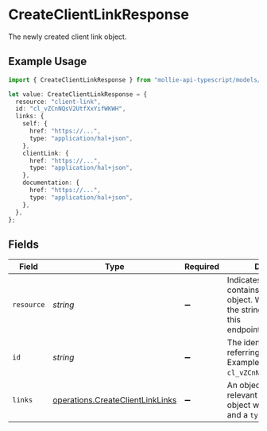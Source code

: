 # CreateClientLinkResponse

The newly created client link object.

## Example Usage

```typescript
import { CreateClientLinkResponse } from "mollie-api-typescript/models/operations";

let value: CreateClientLinkResponse = {
  resource: "client-link",
  id: "cl_vZCnNQsV2UtfXxYifWKWH",
  links: {
    self: {
      href: "https://...",
      type: "application/hal+json",
    },
    clientLink: {
      href: "https://...",
      type: "application/hal+json",
    },
    documentation: {
      href: "https://...",
      type: "application/hal+json",
    },
  },
};
```

## Fields

| Field                                                                                                                 | Type                                                                                                                  | Required                                                                                                              | Description                                                                                                           | Example                                                                                                               |
| --------------------------------------------------------------------------------------------------------------------- | --------------------------------------------------------------------------------------------------------------------- | --------------------------------------------------------------------------------------------------------------------- | --------------------------------------------------------------------------------------------------------------------- | --------------------------------------------------------------------------------------------------------------------- |
| `resource`                                                                                                            | *string*                                                                                                              | :heavy_minus_sign:                                                                                                    | Indicates the response contains a client link object. Will always contain the string `client-link` for this<br/>endpoint. | client-link                                                                                                           |
| `id`                                                                                                                  | *string*                                                                                                              | :heavy_minus_sign:                                                                                                    | The identifier uniquely referring to this client link. Example: `cl_vZCnNQsV2UtfXxYifWKWH`.                           | cl_vZCnNQsV2UtfXxYifWKWH                                                                                              |
| `links`                                                                                                               | [operations.CreateClientLinkLinks](../../models/operations/createclientlinklinks.md)                                  | :heavy_minus_sign:                                                                                                    | An object with several relevant URLs. Every URL object will contain an `href` and a `type` field.                     |                                                                                                                       |
